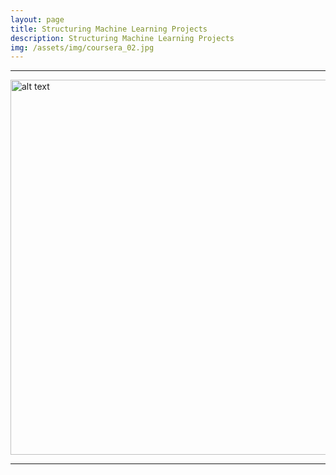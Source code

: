 ```yaml
---
layout: page
title: Structuring Machine Learning Projects
description: Structuring Machine Learning Projects
img: /assets/img/coursera_02.jpg
---
```


***


<img src="{{ site.url }}/assets/img/coursera_02.jpg" alt="alt text" width="770" height="600">


***

